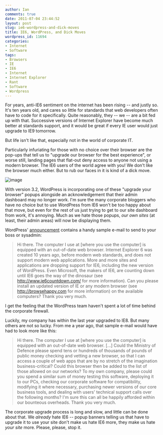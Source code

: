 ```yaml
---
author: Ian
comments: true
date: 2011-07-04 23:44:52
layout: post
slug: ie6-wordpress-and-dick-moves
title: IE6, WordPress, and Dick Moves
wordpress_id: 11694
categories:
- Internet
- Software
tags:
- Browsers
- IE
- IE6
- Internet
- Internet Explorer
- Rant
- Software
- Wordpress
---
```


For years, anti-IE6 sentiment on the internet has been rising -- and justly so.  It's ten years old, and cares so little for standards that web developers often have to code for it specifically.  Quite reasonably, they -- we -- are a bit fed up with that.  Successive versions of Internet Explorer have become much better at standards support, and it would be great if every IE user would just upgrade to IE9 tomorrow.

But life isn't like that, especially not in the world of corporate IT.

Particularly infuriating for those with no choice over their browser are the pop-ups that tell us to "upgrade our browser for the best experience", or worse still, landing pages that flat-out deny access to anyone not using a modern browser.  The IE6 users of the world agree with you! We don't like the browser much either.  But to rub our faces in it is kind of a dick move.

 ![image](https://files.ianrenton.com/sites/blog/2011/07/wpid-wordpress-ie.png) 

With version 3.2, WordPress is incorporating one of these "upgrade your browser" popups alongside an acknowledgement that their admin dashboard may no longer work.  I'm sure the many corporate bloggers who have no choice but to use WordPress from IE6 won't be too happy about that move, but even for the rest of us just trying to get to our site dashboard from work, it's annoying.  Much as we hate those popups, _our own sites_ (at least, their admin areas) will now be displaying them.

WordPress' [announcement](https://wordpress.org/news/2011/07/are-you-ready-for-wordpress-3-2/) contains a handy sample e-mail to send to your boss or sysadmin:

> Hi there. The computer I use at [where you use the computer] is equipped with an out-of-date web browser. Internet Explorer 6 was created 10 years ago, before modern web standards, and does not support modern web applications. More and more sites and applications are dropping support for IE6, including the new version of WordPress. Even Microsoft, the makers of IE6, are counting down until IE6 goes the way of the dinosaur (see http://www.ie6countdown.com/ for more information). Can you please install an updated version of IE or any modern browser (see http://browsehappy.com for more information) on the available computers? Thank you very much.

I get the feeling that the WordPress team haven't spent a lot of time behind the corporate firewall.

Luckily, my company has within the last year upgraded to IE8.  But many others are not so lucky.  From me a year ago, that sample e-mail would have had to look more like this:

> Hi there. The computer I use at [where you use the computer] is equipped with an out-of-date web browser. [...] Could the Ministry of Defence please spend tens or hundreds of thousands of pounds of public money checking and vetting a new browser, so that I can access a couple of web apps that are by no stretch of the imagination business-critical?  Could this browser then be added to the list of those allowed on our networks?  To my own company, please could you spend a similar sum of money testing this software, deploying it to our PCs, checking our corporate software for compatibility, modifying it where necessary, purchasing newer versions of our core business tools, and dealing with users' technical support calls over the following months? I'm sure this can all be happily afforded within our bounteous overheads. Thank you very much.

The corporate upgrade process is long and slow, and little can be done about that.  We _already_ hate IE6 -- popup banners telling us that have to upgrade it to use your site don't make us hate IE6 more, they make us hate _your site_ more.  Please, please, stop it.
